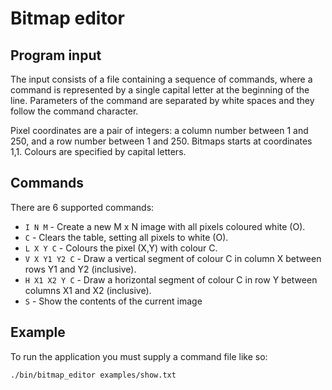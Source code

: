 # Bitmap editor

## Program input
The input consists of a file containing a sequence of commands, where a command is represented by a single capital letter at the beginning of the line. Parameters of the command are separated by white spaces and they follow the command character.

Pixel coordinates are a pair of integers: a column number between 1 and 250, and a row number between 1 and 250. Bitmaps starts at coordinates 1,1. Colours are specified by capital letters.

## Commands

There are 6 supported commands:

* `I N M` - Create a new M x N image with all pixels coloured white (O).
* `C` - Clears the table, setting all pixels to white (O).
* `L X Y C` - Colours the pixel (X,Y) with colour C.
* `V X Y1 Y2 C` - Draw a vertical segment of colour C in column X between rows Y1 and Y2 (inclusive).
* `H X1 X2 Y C` - Draw a horizontal segment of colour C in row Y between columns X1 and X2 (inclusive).
* `S` - Show the contents of the current image

## Example

To run the application you must supply a command file like so:

    ./bin/bitmap_editor examples/show.txt
